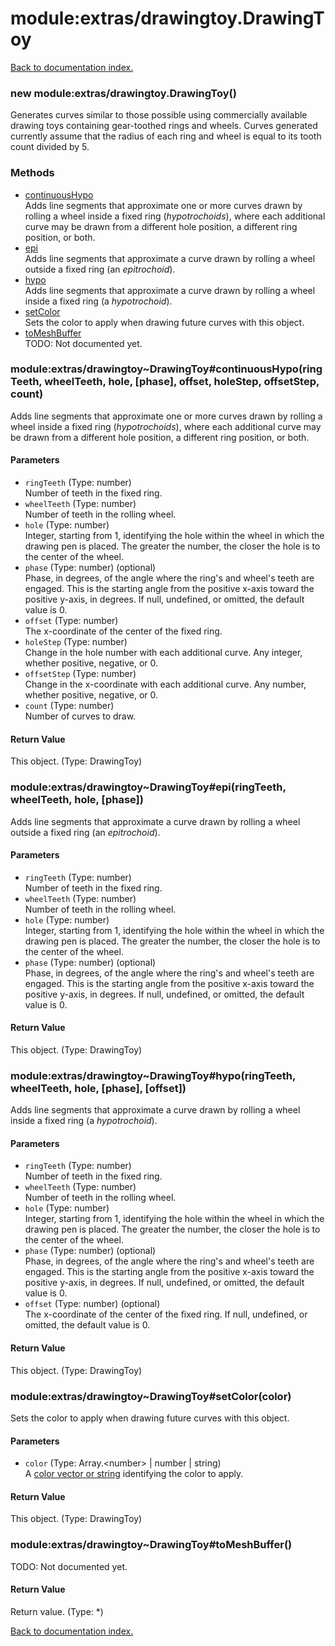 # module:extras/drawingtoy.DrawingToy

[Back to documentation index.](index.md)

<a name='extras_drawingtoy.DrawingToy'></a>
### new module:extras/drawingtoy.DrawingToy()

Generates curves similar to those possible using commercially available drawing toys containing gear-toothed rings and wheels. Curves generated currently assume that the radius of each ring and wheel is equal to its tooth count divided by 5.

### Methods

* [continuousHypo](#extras_drawingtoy_DrawingToy_continuousHypo)<br>Adds line segments that approximate one or more curves drawn by rolling a wheel inside a fixed ring (<i>hypotrochoids</i>), where each additional curve may be drawn from a different hole position, a different ring position, or both.
* [epi](#extras_drawingtoy_DrawingToy_epi)<br>Adds line segments that approximate a curve drawn by rolling a wheel outside a fixed ring (an <i>epitrochoid</i>).
* [hypo](#extras_drawingtoy_DrawingToy_hypo)<br>Adds line segments that approximate a curve drawn by rolling a wheel inside a fixed ring (a <i>hypotrochoid</i>).
* [setColor](#extras_drawingtoy_DrawingToy_setColor)<br>Sets the color to apply when drawing future curves with this object.
* [toMeshBuffer](#extras_drawingtoy_DrawingToy_toMeshBuffer)<br>TODO: Not documented yet.

<a name='extras_drawingtoy_DrawingToy_continuousHypo'></a>
### module:extras/drawingtoy~DrawingToy#continuousHypo(ringTeeth, wheelTeeth, hole, [phase], offset, holeStep, offsetStep, count)

Adds line segments that approximate one or more curves drawn by rolling a wheel inside a fixed ring (<i>hypotrochoids</i>), where each additional curve may be drawn from a different hole position, a different ring position, or both.

#### Parameters

* `ringTeeth` (Type: number)<br>Number of teeth in the fixed ring.
* `wheelTeeth` (Type: number)<br>Number of teeth in the rolling wheel.
* `hole` (Type: number)<br>Integer, starting from 1, identifying the hole within the wheel in which the drawing pen is placed. The greater the number, the closer the hole is to the center of the wheel.
* `phase` (Type: number) (optional)<br>Phase, in degrees, of the angle where the ring's and wheel's teeth are engaged. This is the starting angle from the positive x-axis toward the positive y-axis, in degrees. If null, undefined, or omitted, the default value is 0.
* `offset` (Type: number)<br>The x-coordinate of the center of the fixed ring.
* `holeStep` (Type: number)<br>Change in the hole number with each additional curve. Any integer, whether positive, negative, or 0.
* `offsetStep` (Type: number)<br>Change in the x-coordinate with each additional curve. Any number, whether positive, negative, or 0.
* `count` (Type: number)<br>Number of curves to draw.

#### Return Value

This object. (Type: DrawingToy)

<a name='extras_drawingtoy_DrawingToy_epi'></a>
### module:extras/drawingtoy~DrawingToy#epi(ringTeeth, wheelTeeth, hole, [phase])

Adds line segments that approximate a curve drawn by rolling a wheel outside a fixed ring (an <i>epitrochoid</i>).

#### Parameters

* `ringTeeth` (Type: number)<br>Number of teeth in the fixed ring.
* `wheelTeeth` (Type: number)<br>Number of teeth in the rolling wheel.
* `hole` (Type: number)<br>Integer, starting from 1, identifying the hole within the wheel in which the drawing pen is placed. The greater the number, the closer the hole is to the center of the wheel.
* `phase` (Type: number) (optional)<br>Phase, in degrees, of the angle where the ring's and wheel's teeth are engaged. This is the starting angle from the positive x-axis toward the positive y-axis, in degrees. If null, undefined, or omitted, the default value is 0.

#### Return Value

This object. (Type: DrawingToy)

<a name='extras_drawingtoy_DrawingToy_hypo'></a>
### module:extras/drawingtoy~DrawingToy#hypo(ringTeeth, wheelTeeth, hole, [phase], [offset])

Adds line segments that approximate a curve drawn by rolling a wheel inside a fixed ring (a <i>hypotrochoid</i>).

#### Parameters

* `ringTeeth` (Type: number)<br>Number of teeth in the fixed ring.
* `wheelTeeth` (Type: number)<br>Number of teeth in the rolling wheel.
* `hole` (Type: number)<br>Integer, starting from 1, identifying the hole within the wheel in which the drawing pen is placed. The greater the number, the closer the hole is to the center of the wheel.
* `phase` (Type: number) (optional)<br>Phase, in degrees, of the angle where the ring's and wheel's teeth are engaged. This is the starting angle from the positive x-axis toward the positive y-axis, in degrees. If null, undefined, or omitted, the default value is 0.
* `offset` (Type: number) (optional)<br>The x-coordinate of the center of the fixed ring. If null, undefined, or omitted, the default value is 0.

#### Return Value

This object. (Type: DrawingToy)

<a name='extras_drawingtoy_DrawingToy_setColor'></a>
### module:extras/drawingtoy~DrawingToy#setColor(color)

Sets the color to apply when drawing future curves with this object.

#### Parameters

* `color` (Type: Array.&lt;number> | number | string)<br>A <a href="toGLColor.md">color vector or string</a> identifying the color to apply.

#### Return Value

This object. (Type: DrawingToy)

<a name='extras_drawingtoy_DrawingToy_toMeshBuffer'></a>
### module:extras/drawingtoy~DrawingToy#toMeshBuffer()

TODO: Not documented yet.

#### Return Value

Return value. (Type: *)

[Back to documentation index.](index.md)
